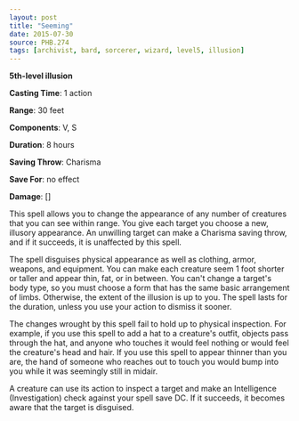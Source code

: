 ```yaml
---
layout: post
title: "Seeming"
date: 2015-07-30
source: PHB.274
tags: [archivist, bard, sorcerer, wizard, level5, illusion]
---
```


**5th-level illusion**

**Casting Time**: 1 action

**Range**: 30 feet

**Components**: V, S

**Duration**: 8 hours

**Saving Throw**: Charisma

**Save For**: no effect

**Damage**: []

This spell allows you to change the appearance of any number of creatures that you can see within range. You give each target you choose a new, illusory appearance. An unwilling target can make a Charisma saving throw, and if it succeeds, it is unaffected by this spell. 

The spell disguises physical appearance as well as clothing, armor, weapons, and equipment. You can make each creature seem 1 foot shorter or taller and appear thin, fat, or in between. You can't change a target's body type, so you must choose a form that has the same basic arrangement of limbs. Otherwise, the extent of the illusion is up to you. The spell lasts for the duration, unless you use your action to dismiss it sooner. 

The changes wrought by this spell fail to hold up to physical inspection. For example, if you use this spell to add a hat to a creature's outfit, objects pass through the hat, and anyone who touches it would feel nothing or would feel the creature's head and hair. If you use this spell to appear thinner than you are, the hand of someone who reaches out to touch you would bump into you while it was seemingly still in midair. 

A creature can use its action to inspect a target and make an Intelligence (Investigation) check against your spell save DC. If it succeeds, it becomes aware that the target is disguised.
